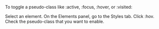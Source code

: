 To toggle a pseudo-class like :active, :focus, :hover, or :visited:

Select an element. On the Elements panel, go to the Styles tab. Click :hov. Check the pseudo-class that you want to
enable.
